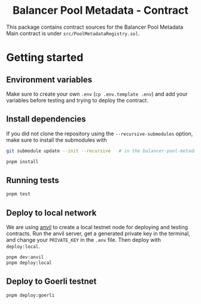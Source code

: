 # <h1 align="center"> Balancer Pool Metadata - Contract</h1>

This package contains contract sources for the Balancer Pool Metadata Main contract is under `src/PoolMetadataRegistry.sol`.

# Getting started

## Environment variables

Make sure to create your own `.env` (`cp .env.template .env`) and add your variables before testing and trying to deploy the contract.

## Install dependencies

If you did not clone the repository using the `--recursive-submodules` option, make sure to install the submodules with

```bash
git submodule update --init --recursive   # in the balancer-pool-metadata directory
```

```bash
pnpm install
```

## Running tests

```bash
pnpm test
```

## Deploy to local network

We are using [anvil](https://book.getfoundry.sh/anvil/) to create a local testnet node for deploying and testing contracts. Run the anvil server, get a generated private key in the terminal, and change your `PRIVATE_KEY` in the `.env` file. Then deploy with `deploy:local`.

```bash
pnpm dev:anvil
pnpm deploy:local
```

## Deploy to Goerli testnet

```bash
pnpm deploy:goerli
```
